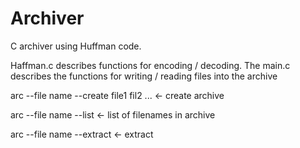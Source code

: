 # Archiver

C archiver using Huffman code.

Haffman.c describes functions for encoding / decoding. The main.c describes the functions for writing / reading files into the archive

arc --file name --create file1 fil2 ... <- create archive

arc --file name --list <- list of filenames in archive

arc --file name --extract <- extract

